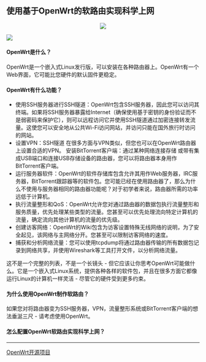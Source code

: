 ## 使用基于OpenWrt的软路由实现科学上网
<div align="center">
    <img src="https://avatars0.githubusercontent.com/u/2528830?s=200&v=4">
    <br>
</div>

![](https://raw.githubusercontent.com/ckjbug/xiaokui/master/split.png)

#### OpenWrt是什么？

OpenWrt是一个嵌入式Linux发行版，可以安装在各种路由器上。OpenWrt有一个Web界面，它可能比您硬件的默认固件更稳定。

#### OpenWrt有什么功能？

- 使用SSH服务器进行SSH隧道：OpenWrt包含SSH服务器，因此您可以访问其终端。如果将SSH服务器暴露给Internet（确保使用基于密钥的身份验证而不是弱密码来保护它），则可以远程访问它并使用SSH隧道通过加密连接转发流量。这使您可以安全地从公共Wi-Fi访问网站，并访问只能在国外旅行时访问的网站。
- 设置VPN：SSH隧道 在很多方面与VPN类似，但您也可以在OpenWrt路由器上设置合适的VPN。
安装BitTorrent客户端：通过某种网络连接存储  或带有集成USB端口和连接USB存储设备的路由器，您可以将路由器本身用作BitTorrent客户端。
- 运行服务器软件：OpenWrt的软件存储库包含允许其用作Web服务器，IRC服务器，BitTorrent跟踪器等的软件包。您可能已经在使用路由器了，那么为什么不使用与服务器相同的路由器功能呢？对于初学者来说，路由器所需的功率远低于计算机。
- 执行流量整形和QoS：OpenWrt允许您对通过路由器的数据包执行流量整形和服务质量，优先处理某些类型的流量。您甚至可以优先处理流向特定计算机的流量，确定流向其他计算机的流量的优先级。
- 创建访客网络：OpenWrt的Wiki包含为访客设置特殊无线网络的说明，为了安全起见，该网络与主网络分开。您甚至可以限制访客网络的速度。
- 捕获和分析网络流量：您可以使用tcpdump将通过路由器传输的所有数据包记录到网络共享，并使用Wireshark等工具打开文件，以分析网络流量。

这不是一个完整的列表，不是一个长镜头 - 但它应该让你思考OpenWrt可能做什么。它是一个嵌入式Linux系统，提供各种各样的软件包，并且在很多方面它都像运行Linux的计算机一样灵活 - 尽管它的硬件受到更多约束。


#### 为什么使用OpenWrt制作软路由？

如果您对将路由器变为SSH服务器，VPN，流量整形系统或BitTorrent客户端的想法垂涎三尺 - 请考虑使用OpenWrt。


#### 怎么配置OpenWrt软路由实现科学上网？

---------


[OpenWrt开源项目](https://github.com/openwrt)
